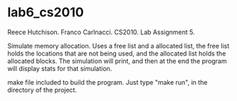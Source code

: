# lab6_cs2010

Reece Hutchison.
Franco Carlnacci.
CS2010.
Lab Assignment 5.

Simulate memory allocation. Uses a free list and a allocated list, the free
list holds the locations that are not being used, and the allocated list
holds the allocated blocks. The simulation will print, and then at the end
the program will display stats for that simulation. 

make file included to build the program. Just type "make run", in the 
directory of the project.
